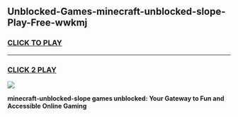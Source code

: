 
## Unblocked-Games-minecraft-unblocked-slope-Play-Free-wwkmj
<h3>
<a href="https://premium76.site?title=minecraft-unblocked-slope&ref=19M">CLICK TO PLAY</a></h3>
<hr>

<h3>
<a href="https://premium76.site?title=minecraft-unblocked-slope&ref=19M">CLICK 2 PLAY</a>
  
</h3>

<a href="https://premium76.site?title=minecraft-unblocked-slope&ref=19M"><img src="https://clearcache.store/games.png"></a>


**minecraft-unblocked-slope games unblocked: Your Gateway to Fun and Accessible Online Gaming**
